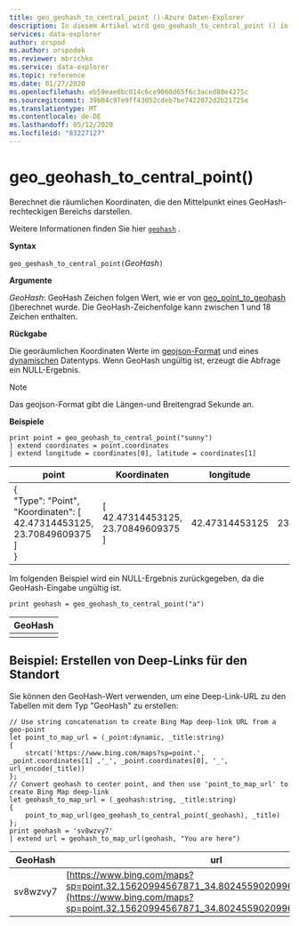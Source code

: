 ```yaml
---
title: geo_geohash_to_central_point ()-Azure Daten-Explorer
description: In diesem Artikel wird geo_geohash_to_central_point () in Azure Daten-Explorer beschrieben.
services: data-explorer
author: orspod
ms.author: orspodek
ms.reviewer: mbrichko
ms.service: data-explorer
ms.topic: reference
ms.date: 01/27/2020
ms.openlocfilehash: eb59eae0bc014c6ce9060d65f6c3aced80e4275c
ms.sourcegitcommit: 39b04c97e9ff43052cdeb7be7422072d2b21725e
ms.translationtype: MT
ms.contentlocale: de-DE
ms.lasthandoff: 05/12/2020
ms.locfileid: "83227127"
---
```

# <a name="geo_geohash_to_central_point"></a>geo_geohash_to_central_point()

Berechnet die räumlichen Koordinaten, die den Mittelpunkt eines GeoHash-rechteckigen Bereichs darstellen.

Weitere Informationen finden Sie hier [`geohash`](https://en.wikipedia.org/wiki/Geohash) .  

**Syntax**

`geo_geohash_to_central_point(`*GeoHash*`)`

**Argumente**

*GeoHash*: GeoHash Zeichen folgen Wert, wie er von [geo_point_to_geohash ()](geo-point-to-geohash-function.md)berechnet wurde. Die GeoHash-Zeichenfolge kann zwischen 1 und 18 Zeichen enthalten.

**Rückgabe**

Die georäumlichen Koordinaten Werte im [geojson-Format](https://tools.ietf.org/html/rfc7946) und eines [dynamischen](./scalar-data-types/dynamic.md) Datentyps. Wenn GeoHash ungültig ist, erzeugt die Abfrage ein NULL-Ergebnis.

> [!NOTE]
> Das geojson-Format gibt die Längen-und Breitengrad Sekunde an.

**Beispiele**

<!-- csl: https://help.kusto.windows.net/Samples -->
```kusto
print point = geo_geohash_to_central_point("sunny")
| extend coordinates = point.coordinates
| extend longitude = coordinates[0], latitude = coordinates[1]
```

|point|Koordinaten|longitude|latitude|
|---|---|---|---|
|{<br>  "Type": "Point",<br>  "Koordinaten": [<br>    42.47314453125,<br>    23.70849609375<br>  ]<br>}|[<br>  42.47314453125,<br>  23.70849609375<br>]|42.47314453125|23.70849609375|

Im folgenden Beispiel wird ein NULL-Ergebnis zurückgegeben, da die GeoHash-Eingabe ungültig ist.

<!-- csl: https://help.kusto.windows.net/Samples -->
```kusto
print geohash = geo_geohash_to_central_point("a")
```

|GeoHash|
|---|
||

## <a name="example-creating-location-deep-links-for-bing-maps"></a>Beispiel: Erstellen von Deep-Links für den Standort

Sie können den GeoHash-Wert verwenden, um eine Deep-Link-URL zu den Tabellen mit dem Typ "GeoHash" zu erstellen:

<!-- csl: https://help.kusto.windows.net/Samples -->
```kusto
// Use string concatenation to create Bing Map deep-link URL from a geo-point
let point_to_map_url = (_point:dynamic, _title:string) 
{
    strcat('https://www.bing.com/maps?sp=point.', _point.coordinates[1] ,'_', _point.coordinates[0], '_', url_encode(_title)) 
};
// Convert geohash to center point, and then use 'point_to_map_url' to create Bing Map deep-link
let geohash_to_map_url = (_geohash:string, _title:string)
{
    point_to_map_url(geo_geohash_to_central_point(_geohash), _title)
};
print geohash = 'sv8wzvy7'
| extend url = geohash_to_map_url(geohash, "You are here")
```

|GeoHash|url|
|---|---|
|sv8wzvy7|[https://www.bing.com/maps?sp=point.32.15620994567871_34.80245590209961_You+are+here](https://www.bing.com/maps?sp=point.32.15620994567871_34.80245590209961_You+are+here)|
